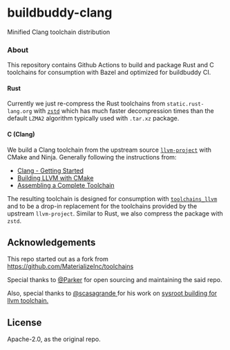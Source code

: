 # buildbuddy-clang

Minified Clang toolchain distribution 

### About

This repository contains Github Actions to build and package Rust and C toolchains for consumption with Bazel and
optimized for buildbuddy CI.

#### Rust

Currently we just re-compress the Rust toolchains from `static.rust-lang.org` with [`zstd`](https://github.com/facebook/zstd)
which has much faster decompression times than the default `LZMA2` algorithm typically used with `.tar.xz` package.

#### C (Clang)

We build a Clang toolchain from the upstream source [`llvm-project`](https://github.com/llvm/llvm-project) with CMake and
Ninja. Generally following the instructions from:

* [Clang - Getting Started](https://clang.llvm.org/get_started.html)
* [Building LLVM with CMake](https://llvm.org/docs/CMake.html)
* [Assembling a Complete Toolchain](https://clang.llvm.org/docs/Toolchain.html)

The resulting toolchain is designed for consumption with [`toolchains_llvm`](https://github.com/bazel-contrib/toolchains_llvm)
and to be a drop-in replacement for the toolchains provided by the upstream `llvm-project`. Similar to Rust, we also compress
the package with `zstd`.

## Acknowledgements

This repo started out as a fork from https://github.com/MaterializeInc/toolchains

Special thanks to [@Parker](https://github.com/ParkMyCar) for open sourcing and maintaining the said repo. 

Also, special thanks to [@scasagrande ](https://github.com/scasagrande)for his work on [sysroot building for llvm toolchain.](https://github.com/scasagrande/toolchains_llvm_sysroot) 

## License

Apache-2.0, as the original repo.